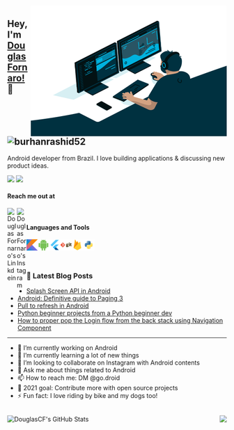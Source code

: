 <img align="right" alt="GIF" src="https://github.com/douglascf/douglascf/blob/main/code.gif?raw=true" width="450" height="300" />

## Hey, I'm [Douglas Fornaro!](https://dev.to/douglascf) 👋 <a align="left"> <img src="https://visitor-badge.glitch.me/badge?page_id=douglascf.visitor-badge" alt="burhanrashid52" /> </a>

Android developer from Brazil. I love building applications & discussing new product ideas.

<!-- <img src='https://img.shields.io/badge/flutter-%230095D5?logo=flutter&logoColor=blue&style=for-the-badge' height='25'/> --> 
<img src='https://img.shields.io/badge/Android-3DDC84?logo=android&logoColor=white&style=for-the-badge' height='25'/> <img src='https://img.shields.io/badge/kotlin-%230095D5.svg?&style=for-the-badge&logo=kotlin&logoColor=white' height='25'/>

#### Reach me out at

<a href="https://www.linkedin.com/in/douglasfornaro">
  <img align="left" alt="Douglas Fornaro's Linkdein" width="22px" src="https://cdn.jsdelivr.net/npm/simple-icons@v3/icons/linkedin.svg" />
</a>
<a href="https://instagram.com/go.droid/">
  <img align="left" alt="Douglas Fornaro's Instagram" width="22px" src="https://cdn.jsdelivr.net/npm/simple-icons@v3/icons/instagram.svg" />
</a>
<br/>

#### Languages and Tools
<img align="left" alt="CSS3" width="26px" src="https://raw.githubusercontent.com/github/explore/80688e429a7d4ef2fca1e82350fe8e3517d3494d/topics/kotlin/kotlin.png" />
<img align="left" alt="CSS3" width="26px" src="https://raw.githubusercontent.com/github/explore/80688e429a7d4ef2fca1e82350fe8e3517d3494d/topics/android/android.png" />
<img align="left" alt="CSS3" width="26px" src="https://raw.githubusercontent.com/github/explore/80688e429a7d4ef2fca1e82350fe8e3517d3494d/topics/flutter/flutter.png" />
<img align="left" alt="CSS3" width="26px" src="https://raw.githubusercontent.com/github/explore/80688e429a7d4ef2fca1e82350fe8e3517d3494d/topics/git/git.png" />
<img align="left" alt="CSS3" width="26px" src="https://raw.githubusercontent.com/github/explore/80688e429a7d4ef2fca1e82350fe8e3517d3494d/topics/firebase/firebase.png" />
<img align="left" alt="CSS3" width="26px" src="https://raw.githubusercontent.com/github/explore/80688e429a7d4ef2fca1e82350fe8e3517d3494d/topics/python/python.png" />
<br/>
<br/>
<br/>

### 📕 Latest Blog Posts
<!-- BLOG-POST-LIST:START -->
- [Splash Screen API in Android](https://dev.to/douglascf/splash-screen-api-in-android-3bmn)
- [Android: Definitive guide to Paging 3](https://dev.to/douglascf/definitive-guide-to-paging-3-2nh4)
- [Pull to refresh in Android](https://dev.to/douglascf/pull-to-refresh-in-android-33lj)
- [Python beginner projects from a Python beginner dev](https://dev.to/douglascf/python-beginner-projects-from-a-python-beginner-dev-44je)
- [How to proper pop the Login flow from the back stack using Navigation Component](https://dev.to/douglascf/how-to-proper-pop-the-login-flow-from-the-back-stack-using-navigation-component-29lm)
<!-- BLOG-POST-LIST:END -->

---

- 🔭 I’m currently working on Android
- 🌱 I’m currently learning a lot of new things
- 👯 I’m looking to collaborate on Instagram with Android contents
- 💬 Ask me about things related to Android
- 📫 How to reach me: DM @go.droid
- :dart: 2021 goal: Contribute more with open source projects
- ⚡ Fun fact: I love riding by bike and my dogs too!
<br/>


<img align="left" alt="DouglasCF's GitHub Stats" src="https://github-readme-stats.vercel.app/api?username=douglascf&show_icons=true&hide_border=true" />
<img align="right" src="https://github-readme-stats.vercel.app/api/top-langs/?username=douglascf&theme=light&hide_langs_below=3" />
